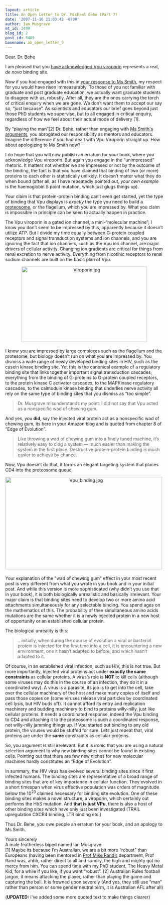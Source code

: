 ```yaml
---
layout: article
title: An Open Letter to Dr. Michael Behe (Part 7)
date: '2007-11-16 21:03:42 -0700'
author: Ian Musgrave
mt_id: 3409
blog_id: 2
post_id: 3409
basename: an_open_letter_9
---
```

Dear. Dr. Behe

I am pleased that you [ 
have acknowledged ](http://www.amazon.com/gp/blog/post/PLNK2LJVF3SRXVK9O) [Vpu viroporin](http://pandasthumb.org/archives/2007/11/an-open-letter-4.html) represents a real, _de novo_ binding site. 

Now if you had engaged with this in [your response to Ms Smith](http://www.amazon.com/gp/blog/post/PLNK36ZEH0HZZXVX4), my respect for you would have risen immeasurably. To those of you not familiar with graduate and post graduate education, we actually want graduate students to disagree with us, robustly. After all, they are the ones carrying the torch of critical enquiry when we are gone. We don’t want them to accept our say so, “just because”. As scientists and educators our brief goes beyond just those PhD students we supervise, but to all engaged in critical enquiry, regardless of how we feel about their actual mode of delivery \[1\].  

By “playing the man”\[2\] Dr. Behe, rather than engaging with [Ms Smith's arguments](http://pandasthumb.org/archives/2007/08/erv-hiv-versus.html), you abrogated our responsibility as mentors and educators. Imagine the difference if you had dealt with Vpu Viroporin straight up. How about apologizing to Ms Smith now?

I do hope that you will now publish an erratum for your book, where you acknowledge Vpu viroporin. But again you engage in the “unimpressed” rhetoric. It matters not whether we are impressed or not by the outcome of the binding, the fact is that you have claimed that binding of two (or more) proteins to each other is statistically unlikely. It doesn’t matter what they do when bound (after all, as I have repeatedly pointed out, _your own example_ is the haemoglobin S point mutation, which just glugs things up). 

Your claim is that protein-protein binding can’t even get started, yet the type of binding that Vpu displays is _exactly_ the type you need to build a [
proteosome]( http://en.wikipedia.org/wiki/Proteasome ), or the flagellum, which you are impressed by. What you claim is impossible in principle can be seen to actually happen in practice. 

The Vpu viroporin is a gated ion channel, a mini-“molecular machine”; I know you don’t seem to be impressed by this, apparently because it doesn’t utilize ATP. But I divide my time equally between G-protein coupled receptors and signal transduction systems and ion channels, and you are ignoring the fact that ion channels, such as the Vpu ion channel, are major drivers of cellular activity. Changing ion gradients are critical for things from renal excretion to nerve activity. Everything from nicotinic receptors to renal sodium channels are built on the basic plan of Vpu.

[<img src="{{ site.baseurl }}/uploads/2007/Viroporin-thumb-400x240.jpg" alt="Viroporin.jpg" width="400" height="240" style="text-align: center; display: block; margin: 0 auto 20px;" class="mt-image-center" />](/uploads/2007/Viroporin.jpg)

I know you are impressed by large complexes such as the flagellum and the protesome, but biology doesn’t run on what you are impressed by. You dismiss a wide range of newly developed binding sites in HIV, such as the casein kinase binding site. Yet this is the canonical example of a regulatory binding site that links together important signal transduction cascades, everything from the binding of G-proteins to G-protein coupled receptors, to the protein kinase C activator cascades, to the MAPKinase regulatory cascades, to the calmoduin kinase binding that underlies nerve activity all rely on the same type of binding sites that you dismiss as “too simple”. 

> Dr. Musgrave misunderstands my point. I did not say that Vpu acted as a nonspecific wad of chewing gum.

And yes, you **did**, say the injected viral protein act as a nonspecific wad of chewing gum,  its here in your Amazon blog and is quoted from chapter 8 of “Edge of Evolution”.


>  Like throwing a wad of chewing gum into a finely tuned machine, it’s relatively easy to clog a system — much easier than making the system in the first place. Destructive protein-protein binding is much easier to achieve by chance. 

Now, Vpu doesn’t do that, it forms an elegant targeting system that places CD4 into the proteosome queue.

[<img src="{{ site.baseurl }}/uploads/2007/Vpu_binding-thumb-500x294.jpg" alt="Vpu_binding.jpg" width="500" height="294" style="text-align: center; display: block; margin: 0 20px 20px 0;" class="mt-image-left" />](/uploads/2007/Vpu_binding.jpg)

Your explanation of the "wad of chewing gum" effect  in your most recent post is very different from what you wrote in you book and in your initial post. And while this version is more sophisticated (why didn’t you use that in your book), it is both biologically unrealistic and basically irrelevant. Your major claim is that binding sites need to develop two or more amino acid attachments simultaneously for any selectable binding. You spend ages on the mathematics of this. The probability of thee simultaneous amino acids mutations are the same whether it is a newly injected protein in a new host of opportunity or an established cellular protein. 

The biological unreality is this:

> .. initially, when during the course of evolution a viral or bacterial protein is injected for the first time into a cell, it is encountering a new environment, one it hasn’t adapted to before, and which hasn’t adapted to it. 

Of course, in an established viral infection, such as HIV, this is not true. But more importantly, injected viral proteins act under **exactly the same constraints** as cellular proteins. A virus’s role is **NOT** to kill cells (although some viruses may do this in the course of an infection, they do it in a coordinated way). A virus is a parasite, its job is to get into the cell, take over the cellular machinery of the host and make many copies of itself and pass those copies on (some viruses release viral particles by coordinated cell lysis, but HIV buds off). It cannot afford its entry and replication machinery and budding machinery to bind to proteins willy-nilly, just like cellular proteins. It needs a coordinated response, indeed the Vpu binding to CD4 and attaching it to the proteosome is such a coordinated response, not willy-nilly jamming things up. If Vpu started out binding to any old protein, the viruses would be stuffed for sure. Lets just repeat that, viral proteins are under the **same** constraints as cellular proteins. 

So, you argument is still irrelevant. But it is ironic that you are using a natural selection argument to why new binding sites cannot be found in existing cells. Pointing out that there are few new niches for new molecular machines hardly constitutes an “Edge of Evolution”.

In summary, the HIV virus has evolved several binding sites since it first infected humans. The binding sites are representative of a broad range of binding sites that are of key importance in cellular function. They evolved in a short timespan when virus effective population was orders of magnitude below the 10<sup>20</sup> claimed necessary for binding site evolution. One of these binding sites makes a novel structure, a viroporin, which certainly out performs the HbS mutation. And **that is just VPu**, there is also a host of other binding sites which have only just been investigated (TRAIL upregulation CXCR4 binding, LTR binding etc.)

Thus Dr. Behe, you owe people an erratum for your book, and an apology to Ms Smith.

Yours sincerely<br />
A male featherless biped named Ian Musgrave<br />
\[1\] Maybe its because I’m Australian, we are a bit more “robust” than Europeans (having been mentored in [ 
Prof Mike Rand’s]( http://www.ascept.org/HonourRoll/Rand.pdf ) department, Prof  Rand was, ahhh, rather direct to all and sundry, the high and mighty got no mercy from him. You can spend time with my PhD student, The Heavy Metal Kid, for a while if you like, if you want “robust”.
\[2\] Australian Rules football jargon, it means attacking the player, rather than playing the game and capturing the ball. It is frowned upon severely (And yes, they still use “man” rather than person or some gender neutral term, it is Australian AFL after all)

(**UPDATED:** I've added some more quoted text to make things clearer)
